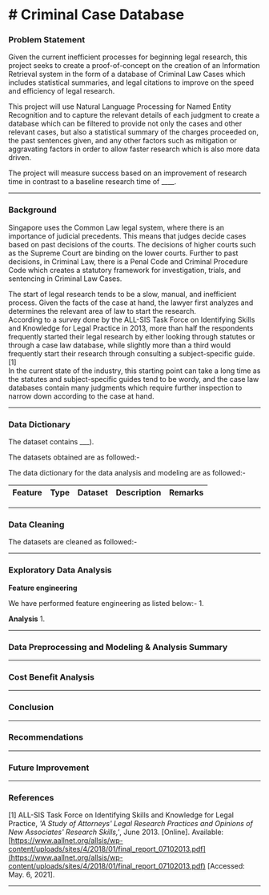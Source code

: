 # # Criminal Case Database

### Problem Statement

Given the current inefficient processes for beginning legal research, this project seeks to create a proof-of-concept on the creation of an Information Retrieval system in the form of a database of Criminal Law Cases which includes statistical summaries, and legal citations to improve on the speed and efficiency of legal research.  

This project will use Natural Language Processing for Named Entity Recognition and to capture the relevant details of each judgment to create a database which can be filtered to provide not only the cases and other relevant cases, but also a statistical summary of the charges proceeded on, the past sentences given, and any other factors such as mitigation or aggravating factors in order to allow faster research which is also more data driven.  

The project will measure success based on an improvement of research time in contrast to a baseline research time of ____.

---
### Background

Singapore uses the Common Law legal system, where there is an importance of judicial precedents. This means that judges decide cases based on past decisions of the courts. The decisions of higher courts such as the Supreme Court are binding on the lower courts.
Further to past decisions, in Criminal Law, there is a Penal Code and Criminal Procedure Code which creates a statutory framework for investigation, trials, and sentencing in Criminal Law Cases.  

The start of legal research tends to be a slow, manual, and inefficient process. Given the facts of the case at hand, the lawyer first analyzes and determines the relevant area of law to start the research.  
According to a survey done by the ALL-SIS Task Force on Identifying Skills and Knowledge for Legal Practice in 2013, more than half the respondents frequently started their legal research by either looking through statutes or through a case law database, while slightly more than a third would frequently start their research through consulting a subject-specific guide.[1]  
In the current state of the industry, this starting point can take a long time as the statutes and subject-specific guides tend to be wordy, and the case law databases contain many judgments which require further inspection to narrow down according to the case at hand.  



---
### Data Dictionary

The dataset contains ___).

The datasets obtained are as followed:-



The data dictionary for the data analysis and modeling are as followed:-

|Feature|Type|Dataset|Description|Remarks|
|:---|:---|:---|:---|:---|


---
### Data Cleaning

The datasets are cleaned as followed:-



---
### Exploratory Data Analysis

**Feature engineering**

We have performed feature engineering as listed below:-
1.

**Analysis**
1.

----
### Data Preprocessing and Modeling & Analysis Summary


---

### Cost Benefit Analysis

---

### Conclusion


---

### Recommendations

---
### Future Improvement


---
### References

[1] ALL-SIS Task Force on Identifying Skills and Knowledge for Legal Practice, *'A Study of Attorneys' Legal Research Practices and Opinions of New Associates' Research Skills,'*, June 2013. [Online]. Available: [https://www.aallnet.org/allsis/wp-content/uploads/sites/4/2018/01/final_report_07102013.pdf](https://www.aallnet.org/allsis/wp-content/uploads/sites/4/2018/01/final_report_07102013.pdf) [Accessed: May. 6, 2021].


---
